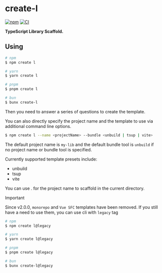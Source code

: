 # create-l

[![npm](https://img.shields.io/npm/v/create-l?color=red&label=npm)](https://www.npmjs.com/package/create-l)
[![CI](https://github.com/Bernankez/create-l/workflows/CI/badge.svg)](https://github.com/Bernankez/create-l/actions)

**TypeScript Library Scaffold.**

## Using

```sh
# npm
$ npm create l

# yarn
$ yarn create l

# pnpm
$ pnpm create l

# bun
$ bunx create-l
```

Then you need to answer a series of questions to create the template.

You can also directly specify the project name and the template to use via additional command line options.

```sh
$ npm create l --name <projectName> --bundle <unbuild | tsup | vite>
```

The default project name is `my-lib` and the default bundle tool is `unbuild` if no project name or bundle tool is specified.

Currently supported template presets include:

- unbuild
- tsup
- vite

You can use . for the project name to scaffold in the current directory.

> [!IMPORTANT]
> Since v2.0.0, `monorepo` and `Vue SFC` templates have been removed. If you still have a need to use them, you can use cli with `legacy` tag

```sh
# npm
$ npm create l@legacy

# yarn
$ yarn create l@legacy

# pnpm
$ pnpm create l@legacy

# bun
$ bunx create-l@legacy
```
